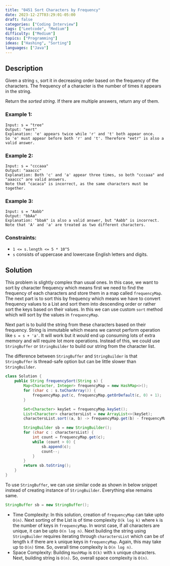 ```yaml
---
title: "0451 Sort Characters by Frequency"
date: 2023-12-27T03:29:01-05:00
draft: false
categories: ["Coding Interview"]
tags: ["Leetcode", "Medium"]
difficulty: ["Medium"]
topics: ["Programming"]
ideas: ["Hashing", "Sorting"]
languages: ["Java"]
---
```


## Description

Given a string `s`, sort it in decreasing order based on the frequency of the characters. The frequency of a character is the number of times it appears in the string.

Return the *sorted string*. If there are multiple answers, return any of them.


### Example 1:

```
Input: s = "tree"
Output: "eert"
Explanation: 'e' appears twice while 'r' and 't' both appear once.
So 'e' must appear before both 'r' and 't'. Therefore "eetr" is also a valid answer.
```

### Example 2:

```
Input: s = "cccaaa"
Output: "aaaccc"
Explanation: Both 'c' and 'a' appear three times, so both "cccaaa" and "aaaccc" are valid answers.
Note that "cacaca" is incorrect, as the same characters must be together.
```

### Example 3:

```
Input: s = "Aabb"
Output: "bbAa"
Explanation: "bbaA" is also a valid answer, but "Aabb" is incorrect.
Note that 'A' and 'a' are treated as two different characters.
``` 

### Constraints:

- `1 <= s.length <= 5 * 10^5`
- `s` consists of uppercase and lowercase English letters and digits.

## Solution

This problem is slightly complex than usual ones. In this case, we want to sort by character frequency which means first we need to find the frequency of each characters and store them in a map called `frequencyMap`. The next part is to sort this by frequency which means we have to convert frequency values to a List and sort them into descending order or rather sort the keys based on their values. In this we can use custom `sort` method which will sort by the values in `frequencyMap`.

Next part is to build the string from these characters based on their frequency. String is immutable which means we cannot perform operation like `s = s + 'a'`. It will work but it would end up consuming lots of extra memory and will require lot more operations. Instead of this, we could use `StringBuffer` or `StringBuilder` to build our string from the character list.

The difference between `StringBuffer` and `StringBuilder` is that `StringBuffer` is thread-safe option but can be little slower than `StringBuilder`.

```java
class Solution {
    public String frequencySort(String s) {
        Map<Character, Integer> frequencyMap = new HashMap<>();
        for (char c : s.toCharArray()) {
            frequencyMap.put(c, frequencyMap.getOrDefault(c, 0) + 1);
        }

        Set<Character> keySet = frequencyMap.keySet();
        List<Character> charactersList = new ArrayList<>(keySet);
        charactersList.sort((a, b) -> frequencyMap.get(b) - frequencyMap.get(a));

        StringBuilder sb = new StringBuilder();
        for (char c : charactersList) {
            int count = frequencyMap.get(c);
            while (count > 0) {
                sb.append(c);
                count--;
            }
        }
        return sb.toString();
    }
}
```

To use `StringBuffer`, we can use similar code as shown in below snippet instead of creating instance of `StringBuilder`. Everything else remains same.

```java
StringBuffer sb = new StringBuffer();
```

- Time Complexity: In this solution, creation of `frequencyMap` can take upto `O(n)`. Next sorting of the List is of time complexity `O(k log k)` where `k` is the number of keys in `frequencyMap`. In worst case, if all characters are unique, it can be upto `O(n log n)`. Next building the string using `StringBuilder` requires iterating through `charactersList` which can be of length `k` if there are `k` unique keys in `frequencyMap`. Again, this may take up to `O(n)` time. So, overall time complexity is `O(n log n)`.
- Space Complexity: Building `HashMap` is `O(k)` with `k` unique characters. Next, building string is `O(n)`. So, overall space complexity is `O(n)`.